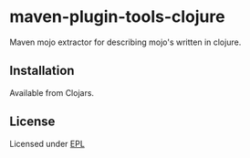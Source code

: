 # maven-plugin-tools-clojure

Maven mojo extractor for describing mojo's written in clojure.

## Installation

Available from Clojars.

## License

Licensed under [EPL](http://www.eclipse.org/legal/epl-v10.html)
